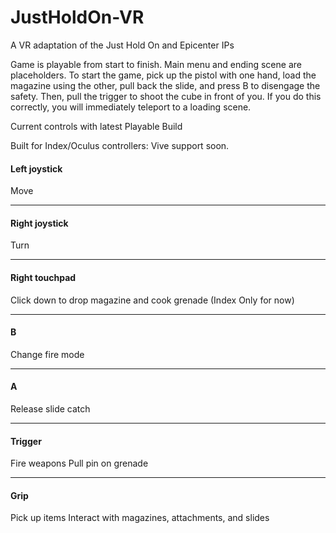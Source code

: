 # JustHoldOn-VR
 A VR adaptation of the Just Hold On and Epicenter IPs

Game is playable from start to finish. Main menu and ending scene are placeholders.
To start the game, pick up the pistol with one hand, load the magazine using the other, pull back the slide, and press B to disengage the safety. Then, pull the trigger to shoot the cube in front of you. If you do this correctly, you will immediately teleport to a loading scene.


Current controls with latest Playable Build

Built for Index/Oculus controllers:
Vive support soon.

#### Left joystick
Move

------------


#### Right joystick
Turn

------------


#### Right touchpad
Click down to drop magazine and cook grenade (Index Only for now)

------------


#### B
Change fire mode

------------


#### A
Release slide catch

------------


#### Trigger
Fire weapons
Pull pin on grenade

------------


#### Grip
Pick up items
Interact with magazines, attachments, and slides
